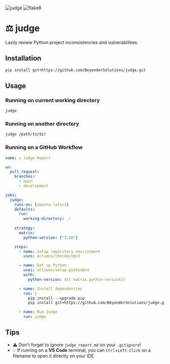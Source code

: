 ![judge](https://img.shields.io/badge/judge-0.1.2-green) ![flake8](https://img.shields.io/badge/flake8-6.1.0-blue)

# ⚖️ judge
Lazily review Python project inconsistencies and vulnerabilities.

## Installation
```bash
pip install git+https://github.com/BeyonderSolutions/judge.git
```

## Usage

### Running on current working directory

```bash
judge
```


### Running on another directory

```bash
judge /path/to/dir
```


### Running on a GitHub Workflow

```yaml
name: ⚖️ Judge Report

on:
  pull_request:
    branches:
      - main
      - development

jobs:
  judge:
    runs-on: [ubuntu-latest]
    defaults:
      run:
        working-directory: ./
    
    strategy:
      matrix:
        python-version: ["3.10"]

    steps:
      - name: Setup repository environment
        uses: actions/checkout@v3

      - name: Set up Python
        uses: actions/setup-python@v4
        with:
          python-version: ${{ matrix.python-version}}

      - name: Install dependencies
        run: |
          pip install --upgrade pip
          pip install git+https://github.com/BeyonderSolutions/judge.git

      - name: Run Judge
        run: judge
```


## Tips
- ⚠️ Don't forget to ignore `judge_report.md` on your `.gitignore`!
- 💡 If running on a **VS Code** terminal, you can `Ctrl`+`Left-Click` on a filename to open it directly on your IDE.
